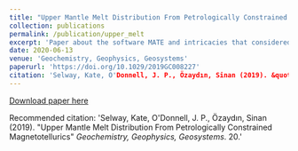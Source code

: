 ```yaml
---
title: "Upper Mantle Melt Distribution From Petrologically Constrained Magnetotellurics"
collection: publications
permalink: /publication/upper_melt
excerpt: 'Paper about the software MATE and intricacies that considered in quantified interpretations of magnetotelluric models of the cratonic mantle.'
date: 2020-06-13
venue: 'Geochemistry, Geophysics, Geosystems'
paperurl: 'https://doi.org/10.1029/2019GC008227'
citation: 'Selway, Kate, O'Donnell, J. P., Özaydın, Sinan (2019). &quot;Upper Mantle Melt Distribution From Petrologically Constrained Magnetotellurics.&quot; <i>Geochemistry, Geophysics, Geosystems</i>. 20.'
---
```


[Download paper here](https://doi.org/10.1029/2019GC008227)

Recommended citation: 'Selway, Kate, O'Donnell, J. P., Özaydın, Sinan (2019). &quot;Upper Mantle Melt Distribution From Petrologically Constrained Magnetotellurics&quot; <i>Geochemistry, Geophysics, Geosystems</i>. 20.'
